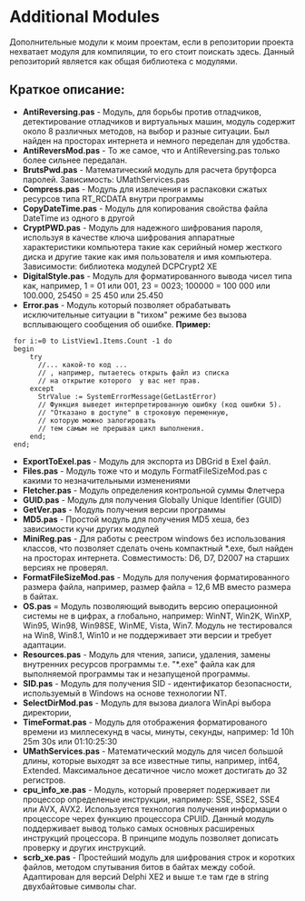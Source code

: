 ﻿# Additional Modules
Дополнительные модули к моим проектам, если в репозитории проекта нехватает модуля для компиляции, то его стоит поискать здесь. 
Данный репозиторий является как общая библиотека с модулями. 

## Краткое описание:
- **AntiReversing.pas** - Модуль, для борьбы против отладчиков, детектирование отладчиков и виртуальных машин, модуль содержит около 8 различных методов, на выбор и разные ситуации. Был найден на просторах интернета и немного переделан для удобства.
- **AntiReversMod.pas** - То же самое, что и AntiReversing.pas только более сильнее передалан.
- **BrutsPwd.pas** - Математический модуль для расчета брутфорса паролей. Зависимость: UMathServices.pas
- **Compress.pas** - Модуль для извлечения и распаковки сжатых ресурсов типа RT_RCDATA внутри программы  
- **CopyDateTime.pas** - Модуль для копирования свойства файла DateTime из одного в другой
- **CryptPWD.pas** - Модуль для надежного шифрования пароля, используя в качестве ключа шифрования аппаратные характеристики компьютера такие как серийный номер жесткого диска и другие такие как имя пользователя и имя компьютера. Зависимости: библиотека модулей DCPCrypt2 XE  
- **DigitalStyle.pas** - Модуль для форматированного вывода чисел типа как, например, 1 = 01 или 001, 23 = 0023; 100000 = 100 000 или 100.000, 25450 = 25 450 или 25.450 
- **Error.pas** - Модуль который позволяет обрабатывать исключительные ситуации в "тихом" режиме без вызова всплывающего сообщения об ошибке.
**Пример:** 
```
 for i:=0 to ListView1.Items.Count -1 do
 begin
     try
       //... какой-то код ... 
       // , например, пытаетесь открыть файл из списка 
       // на открытие которого  у вас нет прав.
     except
       StrValue := SystemErrorMessage(GetLastError) 
       // Функция выведет интерпретированную ошибку (код ошибки 5). 
       // "Отказано в доступе" в строковую переменную, 
       // которую можно залогировать 
       // тем самым не прерывая цикл выполнения. 
     end;   
 end;
 ``` 
  
- **ExportToExel.pas** - Модуль для экспорта из DBGrid в Exel файл.
- **Files.pas** - Модуль тоже что и модуль FormatFileSizeMod.pas с какими то незначительными изменениями 
- **Fletcher.pas** - Модуль определения контрольной суммы Флетчера 
- **GUID.pas** - Модуль для получения Globally Unique Identifier (GUID)
- **GetVer.pas** - Модуль получения версии программы  
- **MD5.pas** - Простой модуль для получения MD5 хеша, без зависимости кучи других модулей
- **MiniReg.pas** - Для работы с реестром windows без использования классов, что позволяет сделать очень компактный *.exe, был найден на просторах интернета. Совместимость: D6, D7, D2007 на старших версиях не проверял.
- **FormatFileSizeMod.pas** - Модуль для получения форматированного размера файла, например, размер файла = 12,6 MB вместо размера в байтах.
- **OS.pas** = Модуль позволяющий выводить версию операционной системы не в цифрах, а глобально, например: WinNT, Win2K, WinXP, Win95, Win98, Win98SE, WinME, Vista, Win7.
Модуль не тестировался на Win8, Win8.1, Win10 и не поддерживает эти версии и требует адаптации. 
- **Resources.pas** - Модуль для чтения, записи, удаления, замены внутренних ресурсов программы т.е. "*.exe" файла как для выполняемой программы так и незапущеной программы.   
- **SID.pas** - Модуль для получения SID - идентификатор безопасности, используемый в Windows на основе технологии NT. 
- **SelectDirMod.pas** - Модуль для вызова диалога WinApi выбора директории, 
- **TimeFormat.pas** - Модуль для отображения форматированого времени из миллесекунд в часы, минуты, секунды, например: 1d 10h 25m 30s или 01:10:25:30
- **UMathServices.pas** - Математический модуль для чисел большой длины, которые выходят за все известные типы, например, int64, Extended. Максимальное десатичное число может достигать до 32 регистров. 
- **cpu_info_xe.pas** - Модуль, который проверяет подерживает ли процессор определеные инструкции, например: SSE, SSE2, SSE4 или AVX, AVX2. Используется технология получения информации о процессоре черех функцию процессора CPUID. Данный модуль поддерживает вывод только самых основных расширеных инструкций процессора. В принципе модуль позволяет дописать проверку и других инструкций.  
- **scrb_xe.pas** - Простейший модуль для шифрования строк и коротких файлов, методом спутывания битов в байтах между собой. Адаптирован для версий Delphi XE2 и выше т.е там где в string двухбайтовые символы char. 